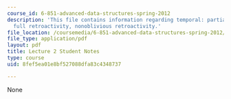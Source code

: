 ```yaml
---
course_id: 6-851-advanced-data-structures-spring-2012
description: 'This file contains information regarding temporal: partial retroactivity,
  full retroactivity, nonoblivious retroactivity.'
file_location: /coursemedia/6-851-advanced-data-structures-spring-2012/8fef5ea01e8bf527088dfa83c4348737_MIT6_851S12_L2.pdf
file_type: application/pdf
layout: pdf
title: Lecture 2 Student Notes
type: course
uid: 8fef5ea01e8bf527088dfa83c4348737

---
```

None